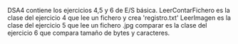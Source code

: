 DSA4 contiene los ejercicios 4,5 y 6 de E/S básica.
LeerContarFichero es la clase del ejercicio 4 que lee un fichero y crea 'registro.txt'
LeerImagen es la clase del ejercicio 5 que lee un fichero .jpg
comparar es la clase del ejercicio 6 que compara tamaño de bytes y caracteres.